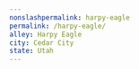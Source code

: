 ```yaml
---
﻿nonslashpermalink: harpy-eagle
permalink: /harpy-eagle/
alley: Harpy Eagle
city: Cedar City
state: Utah
---
```

